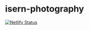 # isern-photography

[![Netlify Status](https://api.netlify.com/api/v1/badges/828913eb-95ca-4c5a-a389-8dbb33df6d39/deploy-status)](https://app.netlify.com/sites/peaceful-pike-468055/deploys)


